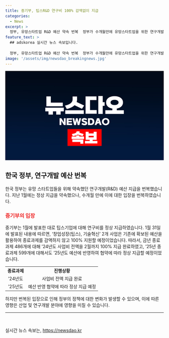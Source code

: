 ```yaml
---
title: 중기부, 팁스R&D 연구비 100% 감액없이 지급
categories:
  - News
excerpt: >
  정부, 유망스타트업 R&D 예산 약속 번복  정부가 수개월만에 유망스타트업을 위한 연구개발 예산 정상 지급 약속을 번복했다. 중기부는 지난 1월 발표한 대로 팁스기업에 대해 연구비를 정상 지급하였으나, 이에 대한 입장이 번복되었다. 번복된 결정으로 인해 유망스타트업들과 관련된 논란이 일고 있다.
feature_text: >
  ## adskorea 실시간 뉴스 속보입니다.

  정부, 유망스타트업 R&D 예산 약속 번복  정부가 수개월만에 유망스타트업을 위한 연구개발 예산 정상 지급 약속을 번복했다. 중기부는 지난 1월 발표한 대로 팁스기업에 대해 연구비를 정상 지급하였으나, 이에 대한 입장이 번복되었다. 번복된 결정으로 인해 유망스타트업들과 관련된 논란이 일고 있다.
image: '/assets/img/newsdao_breakingnews.jpg'
---
```


<p><img src="/assets/img/newsdao_breakingnews.jpg" alt="adskorea 속보" /></p>

<h2 data-ke-size="size26">한국 정부, 연구개발 예산 번복</h2>

<p data-ke-size="size16">한국 정부는 유망 스타트업들을 위해 약속했던 연구개발(R&D) 예산 지급을 번복했습니다. 지난 1월에는 정상 지급을 약속했으나, 수개월 만에 이에 대한 입장을 번복하였습니다.</p>

<h3><b><span style="color: #ee2323;">중기부의 입장</span></b></h3>

<p data-ke-size="size16">중기부는 1월에 발표한 대로 팁스기업에 대해 연구비를 정상 지급하였습니다. 1월 31일에 발표된 내용에 따르면, ‘창업성장(팁스), 기술혁신’ 2개 사업은 기존에 확보된 예산을 활용하여 종료과제를 감액하지 않고 100% 지원할 예정이었습니다. 따라서, 금년 종료과제 486개에 대해 ’24년도 사업비 전액을 2월까지 100% 지급 완료하였고, ’25년 종료과제 599개에 대해서도 ’25년도 예산에 반영하여 협약에 따라 정상 지급할 예정이었습니다.</p>

<table>
  <tr>
    <td style="text-align: center; height: 17px;"><b>종료과제</b></td>
    <td style="text-align: center; height: 17px;"><b>진행상황</b></td>
  </tr>
  <tr>
    <td style="text-align: center; height: 17px;">’24년도</td>
    <td style="text-align: center; height: 17px;">사업비 전액 지급 완료</td>
  </tr>
  <tr>
    <td style="text-align: center; height: 17px;">’25년도</td>
    <td style="text-align: center; height: 17px;">예산 반영 협약에 따라 정상 지급 예정</td>
  </tr>
</table>

<p data-ke-size="size16">하지만 번복된 입장으로 인해 정부의 정책에 대한 변화가 발생할 수 있으며, 이에 따른 영향은 산업 및 연구개발 분야에 영향을 미칠 수 있습니다.</p>

<p><hr>
<br></p>
실시간 뉴스 속보는, <a href="https://newsdao.kr" rel="dofollow">https://newsdao.kr</a>


